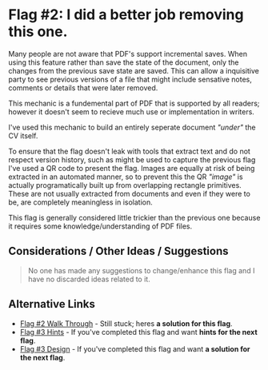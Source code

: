 # Flag #2: I did a better job removing this one.

Many people are not aware that PDF's support incremental saves. When using this feature rather than save the state of the document, only the changes from the previous save state are saved. This can allow a inquisitive party to see previous versions of a file that might include sensative notes, comments or details that were later removed.

This mechanic is a fundemental part of PDF that is supported by all readers; however it doesn't seem to recieve much use or implementation in writers.

I've used this mechanic to build an entirely seperate document _"under"_ the CV itself. 

To ensure that the flag doesn't leak with tools that extract text and do not respect version history, such as might be used to capture the previous flag I've used a QR code to present the flag. Images are equally at risk of being extracted in an automated manner, so to prevent this the QR _"image"_ is actually programatically built up from overlapping rectangle primitives. These are not usually extracted from documents and even if they were to be, are completely meaningless in isolation.

This flag is generally considered little trickier than the previous one because it requires some knowledge/understanding of PDF files.

## Considerations / Other Ideas / Suggestions

> No one has made any suggestions to change/enhance this flag and I have no discarded ideas related to it. 

## Alternative Links

- [Flag #2 Walk Through](../walk-through/flag2.md) - Still stuck; heres **a solution for this flag**.
- [Flag #3 Hints](../hints/flag3.md) - If you've completed this flag and want **hints for the next flag**.
- [Flag #3 Design](./flag3.md) - If you've completed this flag and want **a solution for the next flag**.